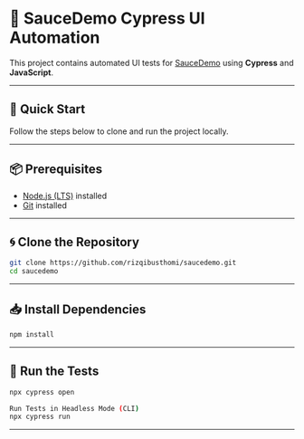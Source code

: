 # 🧪 SauceDemo Cypress UI Automation

This project contains automated UI tests for [SauceDemo](https://www.saucedemo.com) using **Cypress** and **JavaScript**.

---

## 🚀 Quick Start

Follow the steps below to clone and run the project locally.

---

## 📦 Prerequisites

- [Node.js (LTS)](https://nodejs.org) installed  
- [Git](https://git-scm.com) installed

---


## 🌀 Clone the Repository

```bash
git clone https://github.com/rizqibusthomi/saucedemo.git
cd saucedemo
```
---

## 📥 Install Dependencies
```bash
npm install
```

---

## 🧪 Run the Tests
```bash
npx cypress open

Run Tests in Headless Mode (CLI)
npx cypress run
```

---
